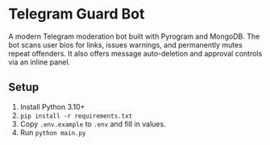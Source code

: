 # Telegram Guard Bot

A modern Telegram moderation bot built with Pyrogram and MongoDB. The bot scans user bios for links, issues warnings, and permanently mutes repeat offenders. It also offers message auto-deletion and approval controls via an inline panel.

## Setup
1. Install Python 3.10+
2. `pip install -r requirements.txt`
3. Copy `.env.example` to `.env` and fill in values.
4. Run `python main.py`
